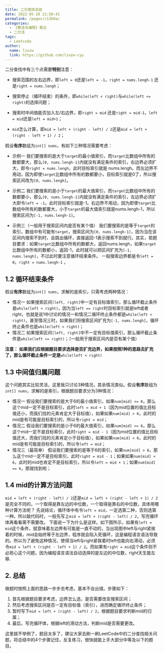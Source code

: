 ```yaml
---
title: 二分查找总结
date: 2022-05-20 21:58:41
permalink: /pages/c13b9a/
categories:
  - 《算法与编程》笔记
  - 二分法
tags:
  - Leetcode
author:
  name: liuzw
  link: https://github.com/liuzw-cyy
---
```


二分查找中有三个点需要**特别**注意：

* 搜索范围的左右边界，即`left = 0`还是`left = -1`，`right = nums.lengh-1` 还是`right = nums.lengh`；

* 搜索停止（循环结束）的条件，即`while(left < right)`与`while(left <= right)`的选择问题；

* 搜索时中间值能否加入左/右边界，即`right = mid` 还是`right = mid-1`，`left = mid`还是`left = mid+1`；

* `mid`怎么计算，即`mid = left + (right - left) / 2`还是`mid = left + (right - left + 1) / 2`；



假设**有序**数组为`int[] nums`，有如下三种情况需要考虑：

*   示例一
    我们要搜索的是大于`target`的最小值索引，而`target`比数组中所有的数都要大，那么`[0, nums.lengh-1]`内就没有满足条件的索引，右边界必须扩大，即令`right = nums.lengh`，此时目标索引就是 nums.lengh。而左边界不用动，因为即使`target`比数组中所有的数都要小，目标索引就是0了，所以搜索区间改为`[0, nums.lengh]`。

*   示例二
    我们要搜索的是小于`target`的最大值索引，而`target`比数组中所有的数都要小，那么`[0, nums.lengh-1]`内就没有满足条件的索引，左边界必须扩大即令`left = -1`，此时目标索引就是-1。右边界不用动，因为即使`target`比数组中所有的数都要大，小于`target`的最大值索引就是nums.lengh-1，所以搜索区间为`[-1, nums.lengh-1]`。

*   示例三（一般用于搜索区间内是否有某个值）
    我们要搜索的是等于`target`的索引，数组中有可能有`target`，搜索区间为`[0, nums.lengh-1]`，因为当在该区间内搜索不到时，会跳出循环，直接返回-1表示搜索不到就行。其实，若题目要求：如果`target`比数组中所有的数都大，返回nums.lengh，如果`target`比数组中所有的数都小，返回-1，此时就可以把区间扩充为`[-1, nums.lengh]`，不过此时要注意循环结束条件。
    一般搜索边界都是令`left = 0`，`right = nums.lengh-1` ，


1.2 循环结束条件
--------------------------------------------------------------------------------------------------------------------------------------------------------------------------------------------------------------------------------------------------------------------------------------------------------------------------------------------------

假设**有序**数组为`int[] nums`，求解的是索引，只需考虑两种情况：

*   情况一
    如果搜索区间`[left, right]`中一定有目标值索引，那么循环截止条件是`while(left < right)`，因为当`left == right`时目标索引就是left或者right，也就是说1中讨论的情况一和情况二循环终止条件都是`while(left < right)`，甚至情况三时，如果我们将搜索区间扩充为`[-1, nums.lengh]`，循环终止条件也是`while(left < right)`；
*   情况二
    如果搜索区间`[left, right]`中不一定有目标值索引，那么循环截止条件是`while(left <= right)`；（一般用于搜索区间内是否有某个值）

**注意：**
**如果我们应根据题目要求选择是否扩充边界，如果按照1种的思路去扩充了，那么循环截止条件一定是**`while(left < right)`

1.3 中间值归属问题
---------------------------------------------------------------------------------------------------------------------------------------------------------------------------------------------------------------------------------------------------------------------------------------------------------------------------------------------------

这个问题其实比较灵活，这里我只讨论3种情况，其余情况类似。假设**有序**数组为`int[] nums`，求解的是索引，根据题目要求分为3种情况：

*   情况一
    假设我们要搜索的是大于6的最小值索引，如果`num[mid] <= 6`，那么这个mid一定不是目标索引，此时`left = mid + 1`（因为mid位置的值比目标值还小，而我们找的元素肯定大于目标值），如果如果`num[mid] > 6`，此时的mid是有可能是目标索引的，所以令`right = mid`；
*   情况二
    假设我们要搜索的是小于6的最大值索引，如果`num[mid] >= 6`，那么这个mid一定不是目标索引，此时`right = mid - 1`（因为mid位置的值比目标值还大，而我们找的元素肯定小于目标值），如果如果`num[mid] < 6`，此时的mid是有可能是目标索引的，所以令`left = mid`；
*   情况三（最简单）
    假设我们要搜索的是等于6的索引，如果`num[mid] > 6`，那么这个mid一定不是目标索引，此时`right = mid - 1`；如果如果`num[mid] < 6`，此时的mid也肯定不是目标索引，所以令`left = mid + 1`；如果`num[mid] == 6`，那就找到啦；

1.4 mid的计算方法问题
------------------------------------------------------------------------------------------------------------------------------------------------------------------------------------------------------------------------------------------------------------------------------------------------------------------------------------------------------

`mid = left + (right - left) / 2`还是`mid = left + (right - left + 1) / 2`是完全不同的，一个取得是靠左边的中位数，一个取得是靠右的中位数，具体用哪种计算方法呢？
先说结论，循环体中有令`left = mid`，一定选第二种，否则选第一种。所以敲代码时，一般先写上`mid = left + (right - left) / 2`，写完循环体再看看需不需要改。
下面说一下为什么是这样。如下图所示，如果有`left = mid`这个条件，就意味着左边界有可能是一直不动的，当出现图中left与right紧挨着的时候，mid会始终等于左边界，程序就会陷入死循环，这是编程语言语法导致的。所以为了避免这种情况，使得当left与right紧挨着时left也能向右滑动，必须令`mid = left + (right - left + 1) / 2`。而如果有`right = mid`这个条件则不必担心这个问题，因为编程语言语法自动选择的是左边的中位数，right天生能左移.

2\. 总结
----------------------------------------------------------------------------------------------------------------------------------------------------------------------------------------------------------------------------------------------------------------------------------------------------------------------------------------------

做题时按照上面的思路一步步去考虑，基本不会出错。步骤如下：

1.  首先根据题目要求考虑，边界怎么选，是否需要改变搜索区间；
2.  然后考虑搜索区间是否一定有目标值（索引），进而确定循环终止条件；
3.  暂时写下`mid = left + (right - left) / 2`，根据题目要求判断mid的归属；
4.  最后，写完循环体，根据left的滑动方法，判断mid是否需要更改。

这里就不举例了，题目太多了，建议大家去刷一刷LeetCode中的二分查找相关问题，将总结中的4个步骤记住，反复练习，很快就能上手大部分中等及以下的题目。


